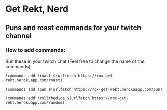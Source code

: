 # Get Rekt, Nerd
## Puns and roast commands for your twitch channel

### How to add commands:
Run these in your twitch chat (Feel free to change the name of the commands)

`!commands add !roast $(urlfetch https://rox-get-rekt.herokuapp.com/roast)`	

`!commands add !pun $(urlfetch https://rox-get-rekt.herokuapp.com/pun)`

`!commands add !rollthedice $(urlfetch https://rox-get-rekt.herokuapp.com/random)`